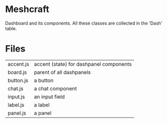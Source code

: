 Meshcraft
=========
Dashboard and its components.
All these classes are collected in the 'Dash' table.

Files
=====
<table>

 <tr><td>   accent.js
</td><td>   accent (state) for dashpanel components
</td></tr>

 <tr><td>   board.js
</td><td>   parent of all dashpanels
</td></tr>

 <tr><td>   button.js
</td><td>   a button
</td></tr>

 <tr><td>   chat.js
</td><td>   a chat component
</td></tr>

 <tr><td>   input.js
</td><td>   an input field
</td></tr>

 <tr><td>   label.js
</td><td>   a label
</td></tr>

 <tr><td>   panel.js
</td><td>   a panel
</td></tr>

</table>

